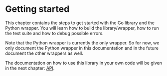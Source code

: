 # Getting started
This chapter contains the steps to get started with the Go library and the Python wrapper. You will learn how to build the library/wrapper, how to run the test suite and how to debug possible errors.

Note that the Python wrapper is currently the only wrapper. So for now, we only document the Python wrapper in this documentation and in the future document the other wrappers as well.

The documentation on how to use this library in your own code will be given in the next chapter: [API](../api/index.html).

